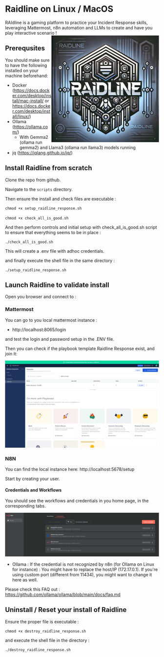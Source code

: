 # Raidline on Linux / MacOS

RAIdline is a gaming platform to practice your Incident Response skills, leveraging Mattermost, n8n automation and LLMs to create and have you play interactive scenario !
<img alt="Raidline Logo" align="right" src="img/raidline.png"/> 

## Prerequsites

You should make sure to have the following installed on your machine beforehand:
* Docker (https://docs.docker.com/desktop/install/mac-install/ or https://docs.docker.com/desktop/install/linux/)
* Ollama (https://ollama.com/)
    * With Gemma2 (ollama run gemma2) and Llama3 (ollama run llama3) models running
* jq (https://jqlang.github.io/jq/)

## Install Raidline from scratch

Clone the repo from github.

Navigate to the `scripts` directory.

Then ensure the install and check files are executable :

```
chmod +x setup_raidline_response.sh

chmod +x check_all_is_good.sh
```

And then perform controls and initial setup with check_all_is_good.sh script to ensure that everything seems to be in place :

```
./check_all_is_good.sh
```

This will create a .env file with adhoc credentials.

and finally execute the shell file in the same directory :

```
./setup_raidline_response.sh
```

## Launch Raidline to validate install

Open you browser and connect to :

### Mattermost
You can go to you local mattermost instance :
* http://localhost:8065/login 

and test the login and password setup in the .ENV file.

Then you can check if the playbook template Raidline Response exist, and join it:

![Playbook](./img/playbook.png)


### N8N 

You can find the local instance here:
http://localhost:5678/setup

Start by creating your user.

#### Credentials and Workflows
You should see the workflows and credentials in you home page, in the corresponding tabs.

![Credentials](./img/setup.png)

* Ollama :
If the credential is not recognized by n8n (for Ollama on Linux for instance) :
You might have to replace the host/IP (172.17.0.1).
If you're using custom port (different from 11434), you might want to change it here as well.

Please check this FAQ out :
https://github.com/ollama/ollama/blob/main/docs/faq.md


## Uninstall / Reset your install of Raidline

Ensure the proper file is executable :

```
chmod +x destroy_raidline_response.sh
```

and execute the shell file in the directory :

```
./destroy_raidline_response.sh
```
